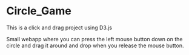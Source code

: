 # Circle_Game
This is a click and drag project using D3.js

Small webapp where you can press the left mouse button down on the circle and drag it around and drop when you release the mouse button.
